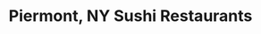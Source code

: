 ---
layout: city
title: Piermont, NY Sushi Restaurants
permalink: /new-york/piermont/
stateAbbr: NY
stateName: New York
cityName: Piermont

---